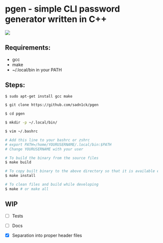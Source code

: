 # pgen - simple CLI password generator written in C++

 
<a href="./LICENSE">
<img src="https://img.shields.io/github/license/sadn1ck/pgen?style=flat-square">
</a>

## Requirements: 
- gcc
- make
- ~/.local/bin in your PATH

## Steps:
```bash
$ sudo apt-get install gcc make

$ git clone https://github.com/sadn1ck/pgen

$ cd pgen

$ mkdir -p ~/.local/bin/

$ vim ~/.bashrc

# Add this line to your bashrc or zshrc
# export PATH=/home/YOURUSERNAME/.local/bin:$PATH
# Change YOURUSERNAME with your user

# To build the binary from the source files
$ make build

# To copy built binary to the above directory so that it is available everywhere
$ make install

# To clean files and build while developing
$ make # or make all
```

## WIP
- [ ] Tests
- [ ] Docs 
- [x] Separation into proper header files

